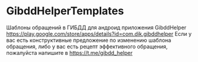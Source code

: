 # GibddHelperTemplates
Шаблоны обращений в ГИБДД для андроид приложения GibddHelper https://play.google.com/store/apps/details?id=com.dik.gibddhelper
Если у вас есть конструктивные предложение по изменению шаблона обращения, либо у вас есть рецепт эффективного обращения, пожалуйста напишите в https://t.me/gibdd_helper
